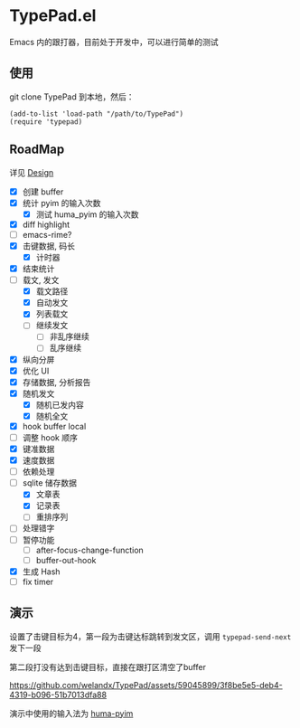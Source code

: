 # TypePad.el
Emacs 内的跟打器，目前处于开发中，可以进行简单的测试
## 使用
git clone TypePad 到本地，然后：

```emacs-lisp
(add-to-list 'load-path "/path/to/TypePad")
(require 'typepad)
```

## RoadMap
详见 [Design](Design.org)
- [X] 创建 buffer
- [X] 统计 pyim 的输入次数
  - [X] 测试 huma_pyim 的输入次数
- [X] diff highlight
- [ ] emacs-rime?
- [X] 击键数据, 码长
  - [X] 计时器
- [X] 结束统计
- [ ] 载文, 发文
  - [x] 载文路径
  - [x] 自动发文
  - [x] 列表载文
  - [ ] 继续发文
    - [ ] 非乱序继续
    - [ ] 乱序继续
- [X] 纵向分屏
- [X] 优化 UI
- [x] 存储数据, 分析报告
- [x] 随机发文
  - [X] 随机已发内容
  - [x] 随机全文
- [x] hook buffer local
- [ ] 调整 hook 顺序
- [x] 键准数据
- [x] 速度数据
- [ ] 依赖处理
- [ ] sqlite 储存数据
  - [x] 文章表
  - [x] 记录表
  - [ ] 重排序列
- [ ] 处理错字
- [ ] 暂停功能
  - [ ] after-focus-change-function
  - [ ] buffer-out-hook
- [x] 生成 Hash
- [ ] fix timer
## 演示
设置了击键目标为4，第一段为击键达标跳转到发文区，调用 `typepad-send-next` 发下一段

第二段打没有达到击键目标，直接在跟打区清空了buffer

https://github.com/welandx/TypePad/assets/59045899/3f8be5e5-deb4-4319-b096-51b7013dfa88

演示中使用的输入法为 [huma-pyim](https://github.com/Neikice/huma_pyim)
